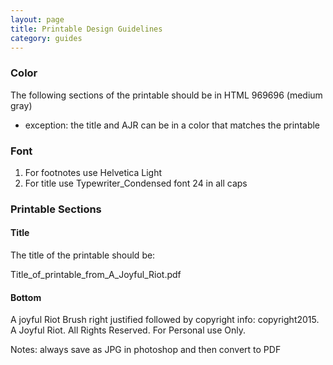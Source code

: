 ```yaml
---
layout: page
title: Printable Design Guidelines
category: guides
---
```


### Color

The following sections of the printable should be in HTML 969696 (medium gray)

* exception: the title and AJR can be in a color that matches the printable 

### Font

1. For footnotes use Helvetica Light
2. For title use Typewriter_Condensed font 24 in all caps 

### Printable Sections
#### Title

The title of the printable should be: 

Title_of_printable_from_A_Joyful_Riot.pdf

#### Bottom 
A joyful Riot Brush right justified
followed by copyright info:
copyright2015. A Joyful Riot. All Rights Reserved. For Personal use Only. 

Notes: always save as JPG in photoshop and then convert to PDF 
